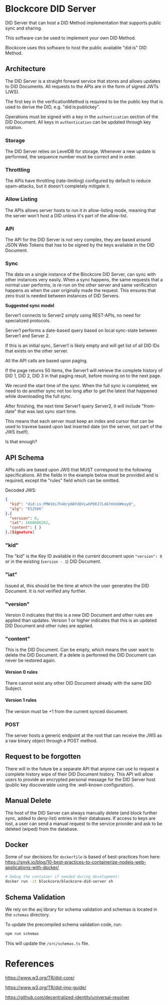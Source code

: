 # Blockcore DID Server

DID Server that can host a DID Method implementation that supports public sync and sharing.

This software can be used to implement your own DID Method.

Blockcore uses this software to host the public available "did:is" DID Method.

## Architecture

The DID Server is a straight forward service that stores and allows updates to DID Documents. All requests to the APIs are in the form of signed JWTs (JWS).

The first key in the verificationMethod is required to be the public key that is used to derive the DID, e.g. "did:is:publickey".

Operations must be signed with a key in the `authentication` section of the DID Document. All keys in `authentication` can be updated through key rotation.

### Storage

The DID Server relies on LevelDB for storage. Whenever a new update is performed, the sequence number must be correct and in order.

### Throttling

The APIs have throttling (rate-limiting) configured by default to reduce spam-attacks, but it doesn't completely mitigate it.

### Allow Listing

The APIs allows server hosts to run it in allow-listing mode, meaning that the server won't host a DID unless it's part of the allow-list.

### API

The API for the DID Server is not very complex, they are based around JSON Web Tokens that has to be signed by the keys available in the DID Document.

### Sync

The data on a single instance of the Blockcore DID Server, can sync with other instances very easily. When a sync happens, the same requests that a normal user performs, is re-run on the other server and same verification happens as when the user originally made the request. This ensures that zero trust is needed between instances of DID Servers.

**Suggested sync model**

Server1 connects to Server2 simply using REST-APIs, no need for specialized protocols.

Server1 performs a date-based query based on local sync-state between Server1 and Server 2.

If this is an initial sync, Server1 is likely empty and will get list of all DID IDs that exists on the other server.

All the API calls are based upon paging.

If the page returns 50 items, the Server1 will retrieve the complete history of DID 1, DID 2, DID 3 in that paging result, before moving on to the next page.

We record the start time of the sync. When the full sync is completed, we need to do another sync not too long after to get the latest that happened while downloading the full sync.

After finishing, the next time Server1 query Server2, it will include "from-date" that was last sync start time.

This means that each server must keep an index and cursor that can be used to travese based upon last inserted date (on the server, not part of the JWS itself).

Is that enough?

## API Schema

APIs calls are based upon JWS that MUST correspond to the following specifications. All the fields in the example below must be provided and is required, except the "rules" field which can be omitted.

Decoded JWS:

```json
{
  "kid": "did:is:PMW1Ks7h4brpN8FdDVLwhPDKJ7LdA7mVdd#key0",
  "alg": "ES256K"
}.{
  "version": 0,
  "iat": 1668606262,
  "content": { }
}.[Signature]
```

### "kid"

The "kid" is the Key ID available in the current document upon `"version": 0` or in the existing (`version - 1`) DID Document.

### "iat"

Issued at, this should be the time at which the user generates the DID Document. It is not verified any further.

### "version"

Version 0 indicates that this is a new DID Document and other rules are applied than updates.
Version 1 or higher indicates that this is an updated DID Document and other rules are applied.

### "content"

This is the DID Document. Can be empty, which means the user want to delete the DID Document. If a delete is performed the DID Document can never be restored again.

#### Version 0 rules

There cannot exist any other DID Document already with the same DID Subject.

#### Version 1 rules

The version must be +1 from the current synced document.

### POST

The server hosts a generic endpoint at the root that can receive the JWS as a raw binary object through a POST method.

## Request to be forgotten

There will in the future be a separate API that anyone can use to request a complete history wipe of their DID Document history. This API will allow users to provide an encrypted personal message for the DID Server host (public key discoverable using the .well-known configuration).

## Manual Delete

The host of the DID Server can always manually delete (and block further sync, added to deny-list) entries in their databases. If access to keys are lost, a user can send a manual request to the service provider and ask to be deleted (wiped) from the database.

## Docker

Some of our decisions for `dockerfile` is based of best-practices from here: https://snyk.io/blog/10-best-practices-to-containerize-nodejs-web-applications-with-docker/

```sh
# Debug the container if needed during development:
docker run -it blockcore/blockcore-did-server sh
```

## Schema Validation

We rely on the avj library for schema validation and schemas is located in the `schemas` directory.

To update the precompiled schema validation code, run:

```sh
npm run schemas
```

This will update the `/src/schemas.ts` file.

# References

https://www.w3.org/TR/did-core/

https://www.w3.org/TR/did-imp-guide/

https://github.com/decentralized-identity/universal-resolver